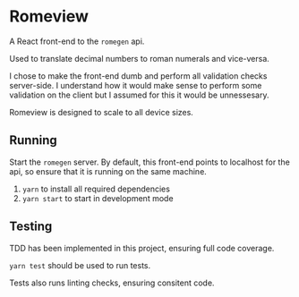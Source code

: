 # Romeview

A React front-end to the `romegen` api.

Used to translate decimal numbers to roman numerals and vice-versa.

I chose to make the front-end dumb and perform all validation checks server-side.
I understand how it would make sense to perform some validation on the client
but I assumed for this it would be unnessesary.

Romeview is designed to scale to all device sizes.

## Running

Start the `romegen` server. By default, this front-end points to
localhost for the api, so ensure that it is running on the same machine.

1. `yarn` to install all required dependencies
2. `yarn start` to start in development mode

## Testing

TDD has been implemented in this project, ensuring full code coverage.

`yarn test` should be used to run tests.

Tests also runs linting checks, ensuring consitent code.
